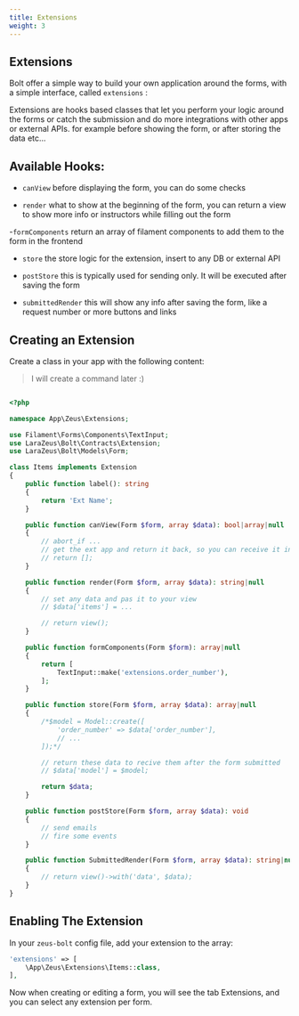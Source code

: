 ```yaml
---
title: Extensions
weight: 3
---
```


## Extensions

Bolt offer a simple way to build your own application around the forms, with a simple interface, called `extensions` :

Extensions are hooks based classes that let you perform your logic around the forms or catch the submission and do more integrations with other apps or external APIs.
for example before showing the form, or after storing the data etc...

## Available Hooks:

- `canView`
  before displaying the form, you can do some checks

- `render`
  what to show at the beginning of the form, you can return a view to show more info or instructors while filling out the form

-`formComponents`
  return an array of filament components to add them to the form in the frontend

- `store`
  the store logic for the extension, insert to any DB or external API

- `postStore`
  this is typically used for sending only. It will be executed after saving the form

- `submittedRender`
  this will show any info after saving the form, like a request number or more buttons and links


## Creating an Extension

Create a class in your app with the following content:

>I will create a command later :)

```php

<?php

namespace App\Zeus\Extensions;

use Filament\Forms\Components\TextInput;
use LaraZeus\Bolt\Contracts\Extension;
use LaraZeus\Bolt\Models\Form;

class Items implements Extension
{
    public function label(): string
    {
        return 'Ext Name';
    }

    public function canView(Form $form, array $data): bool|array|null
    {
        // abort_if ...
        // get the ext app and return it back, so you can receive it in the render
        // return [];
    }

    public function render(Form $form, array $data): string|null
    {
        // set any data and pas it to your view
        // $data['items'] = ...

        // return view();
    }

    public function formComponents(Form $form): array|null
    {
        return [
            TextInput::make('extensions.order_number'),
        ];
    }

    public function store(Form $form, array $data): array|null
    {
        /*$model = Model::create([
            'order_number' => $data['order_number'],
            // ...
        ]);*/

        // return these data to recive them after the form submitted
        // $data['model'] = $model;

        return $data;
    }

    public function postStore(Form $form, array $data): void
    {
        // send emails
        // fire some events
    }

    public function SubmittedRender(Form $form, array $data): string|null
    {
        // return view()->with('data', $data);
    }
}

```

## Enabling The Extension

In your `zeus-bolt` config file, add your extension to the array:

```php 
'extensions' => [
    \App\Zeus\Extensions\Items::class,
],
```

Now when creating or editing a form, you will see the tab Extensions, and you can select any extension per form.
